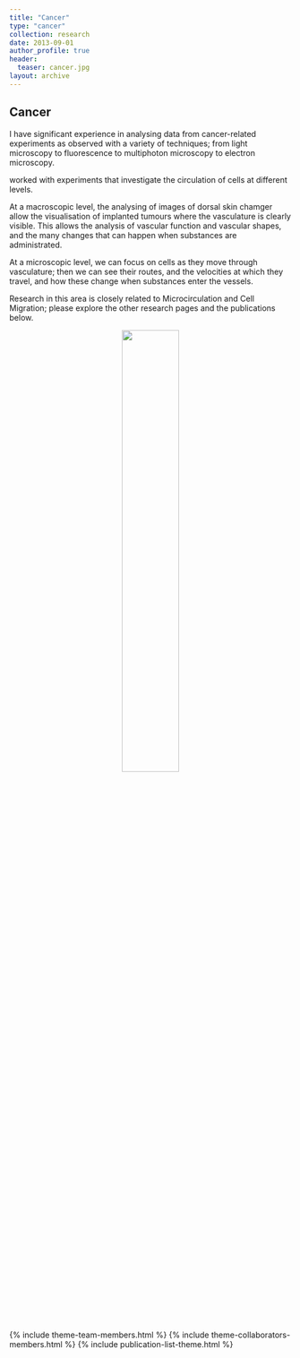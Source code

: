 ```yaml
---
title: "Cancer"
type: "cancer"
collection: research
date: 2013-09-01
author_profile: true
header:
  teaser: cancer.jpg
layout: archive
---
```




<h2> Cancer </h2>

I have significant experience in analysing data from cancer-related experiments as observed with a variety of techniques; from light microscopy to fluorescence to multiphoton microscopy to electron microscopy. <br>


worked with experiments that investigate the circulation of cells at different levels. <br>

At a macroscopic level, the analysing of images of dorsal skin chamger allow the visualisation of implanted tumours where the vasculature is clearly visible. This allows the analysis of vascular function and vascular shapes, and the many changes that can happen when substances are administrated. <br>

At a microscopic level, we can focus on cells as they move through vasculature; then we can see their routes, and the velocities at which they travel, and how these change when substances enter the vessels. <br>

Research in this area is closely related to Microcirculation and Cell Migration; please explore the other research pages and the publications below. <br>

<div style="text-align: center">
<img src='../../images/Nuclear_envelope_of_one_cancerous_HeLa_cell.png'         style='width: 45%'> <br> <br>
</div>




{% include theme-team-members.html %}
{% include theme-collaborators-members.html %}
{% include publication-list-theme.html %}
